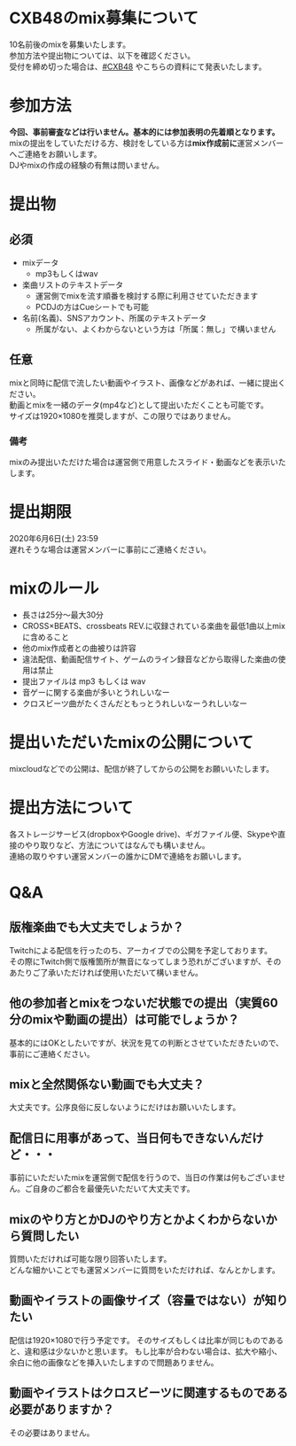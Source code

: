 # CXB48のmix募集について
10名前後のmixを募集いたします。  
参加方法や提出物については、以下を確認ください。  
受付を締め切った場合は、[#CXB48](https://twitter.com/search?q=%23CXB48) やこちらの資料にて発表いたします。

# 参加方法
**今回、事前審査などは行いません。基本的には参加表明の先着順となります。**  
mixの提出をしていただける方、検討をしている方は**mix作成前に**運営メンバーへご連絡をお願いします。  
DJやmixの作成の経験の有無は問いません。

# 提出物
## 必須
- mixデータ
    - mp3もしくはwav
- 楽曲リストのテキストデータ
    - 運営側でmixを流す順番を検討する際に利用させていただきます
    - PCDJの方はCueシートでも可能
- 名前(名義)、SNSアカウント、所属のテキストデータ
    - 所属がない、よくわからないという方は「所属：無し」で構いません

## 任意
mixと同時に配信で流したい動画やイラスト、画像などがあれば、一緒に提出ください。  
動画とmixを一緒のデータ(mp4など)として提出いただくことも可能です。  
サイズは1920×1080を推奨しますが、この限りではありません。

### 備考
mixのみ提出いただけた場合は運営側で用意したスライド・動画などを表示いたします。

# 提出期限
2020年6月6日(土) 23:59  
遅れそうな場合は運営メンバーに事前にご連絡ください。

# mixのルール
- 長さは25分～最大30分
- CROSS×BEATS、crossbeats REV.に収録されている楽曲を最低1曲以上mixに含めること
- 他のmix作成者との曲被りは許容
- 違法配信、動画配信サイト、ゲームのライン録音などから取得した楽曲の使用は禁止
- 提出ファイルは mp3 もしくは wav
- 音ゲーに関する楽曲が多いとうれしいなー
- クロスビーツ曲がたくさんだともっとうれしいなーうれしいなー

# 提出いただいたmixの公開について
mixcloudなどでの公開は、配信が終了してからの公開をお願いいたします。

# 提出方法について
各ストレージサービス(dropboxやGoogle drive)、ギガファイル便、Skypeや直接のやり取りなど、方法についてはなんでも構いません。  
連絡の取りやすい運営メンバーの誰かにDMで連絡をお願いします。

# Q&A

## 版権楽曲でも大丈夫でしょうか？
Twitchによる配信を行ったのち、アーカイブでの公開を予定しております。  
その際にTwitch側で版権箇所が無音になってしまう恐れがございますが、そのあたりご了承いただければ使用いただいて構いません。

## 他の参加者とmixをつないだ状態での提出（実質60分のmixや動画の提出）は可能でしょうか？
基本的にはOKとしたいですが、状況を見ての判断とさせていただきたいので、事前にご連絡ください。

## mixと全然関係ない動画でも大丈夫？
大丈夫です。公序良俗に反しないようにだけはお願いいたします。

## 配信日に用事があって、当日何もできないんだけど・・・
事前にいただいたmixを運営側で配信を行うので、当日の作業は何もございません。ご自身のご都合を最優先いただいて大丈夫です。

## mixのやり方とかDJのやり方とかよくわからないから質問したい
質問いただければ可能な限り回答いたします。  
どんな細かいことでも運営メンバーに質問をいただければ、なんとかします。

## 動画やイラストの画像サイズ（容量ではない）が知りたい
配信は1920×1080で行う予定です。
そのサイズもしくは比率が同じものであると、違和感は少ないかと思います。
もし比率が合わない場合は、拡大や縮小、余白に他の画像などを挿入いたしますので問題ありません。

## 動画やイラストはクロスビーツに関連するものである必要がありますか？
その必要はありません。

